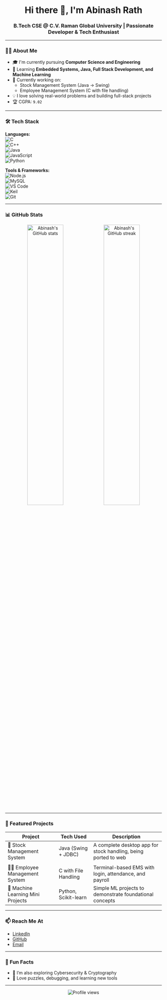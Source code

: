 <h1 align="center">Hi there 👋, I'm Abinash Rath</h1>
<h3 align="center">B.Tech CSE @ C.V. Raman Global University | Passionate Developer & Tech Enthusiast</h3>

---

### 👨‍💻 About Me
- 🎓 I'm currently pursuing **Computer Science and Engineering**  
- 🧠 Learning **Embedded Systems, Java, Full Stack Development, and Machine Learning**  
- 🌱 Currently working on:
  - Stock Management System (Java → Swing)
  - Employee Management System (C with file handling)
- 💡 I love solving real-world problems and building full-stack projects  
- 🏆 CGPA: `9.02`

---

### 🛠️ Tech Stack

**Languages:**  
![C](https://img.shields.io/badge/-C-00599C?style=flat&logo=c)  
![C++](https://img.shields.io/badge/-C++-00599C?style=flat&logo=c%2B%2B&logoColor=white)  
![Java](https://img.shields.io/badge/-Java-007396?style=flat&logo=java)  
![JavaScript](https://img.shields.io/badge/-JavaScript-F7DF1E?style=flat&logo=javascript&logoColor=black)  
![Python](https://img.shields.io/badge/-Python-3776AB?style=flat&logo=python&logoColor=white)

**Tools & Frameworks:**  
![Node.js](https://img.shields.io/badge/-Node.js-339933?style=flat&logo=node.js&logoColor=white)  
![MySQL](https://img.shields.io/badge/-MySQL-4479A1?style=flat&logo=mysql&logoColor=white)  
![VS Code](https://img.shields.io/badge/-VS%20Code-007ACC?style=flat&logo=visual-studio-code)  
![Keil](https://img.shields.io/badge/-Keil-blue?style=flat)  
![Git](https://img.shields.io/badge/-Git-F05032?style=flat&logo=git&logoColor=white)

---

### 📊 GitHub Stats

<p align="center">
  <img src="https://github-readme-stats.vercel.app/api?username=Abinashrath003&show_icons=true&theme=radical" alt="Abinash's GitHub stats" width="48%" />
  <img src="https://github-readme-streak-stats.herokuapp.com/?user=Abinashrath003&theme=radical" alt="Abinash's GitHub streak" width="48%" />
</p>

---

### 📂 Featured Projects

| Project | Tech Used | Description |
|--------|-----------|-------------|
| 🧾 Stock Management System | Java (Swing + JDBC) | A complete desktop app for stock handling, being ported to web |
|  |
| 👨‍💼 Employee Management System | C with File Handling | Terminal-based EMS with login, attendance, and payroll |
| 🤖 Machine Learning Mini Projects | Python, Scikit-learn | Simple ML projects to demonstrate foundational concepts |

---

### 📫 Reach Me At

- [LinkedIn](https://linkedin.com/in/abinash048)
- [GitHub](https://github.com/Abinashrath003)
- [Email](mailto:abinashrath610@gmail.com)

---

### 🧠 Fun Facts
- 🔐 I’m also exploring Cybersecurity & Cryptography  
- 🧩 Love puzzles, debugging, and learning new tools  

---

<p align="center">
  <img src="https://komarev.com/ghpvc/?username=Abinashrath003&label=Profile%20views&color=0e75b6&style=flat" alt="Profile views" />
</p>
